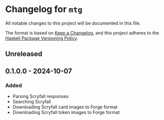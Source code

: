 # Changelog for `mtg`

All notable changes to this project will be documented in this file.

The format is based on [Keep a Changelog](https://keepachangelog.com/en/1.0.0/),
and this project adheres to the
[Haskell Package Versioning Policy](https://pvp.haskell.org/).

## Unreleased

## 0.1.0.0 - 2024-10-07

### Added

- Parsing Scryfall responses
- Searching Scryfall
- Downloading Scryfall card images to Forge format
- Downloading Scryfall token images to Forge format
